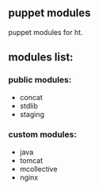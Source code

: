 ## puppet modules
puppet modules for ht.

## modules list:

### public modules:
* concat
* stdlib
* staging

### custom modules:
* java
* tomcat
* mcollective
* nginx
